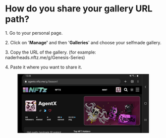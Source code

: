 # How do you share your gallery URL path?

1\. Go to your personal page.

2\. Click on '**Manage'** and then '**Galleries**' and choose your selfmade gallery.

3\. Copy the URL of the gallery. (for example: naderheads.nftz.me/g/Genesis-Series)

4\. Paste it where you want to share it.

<figure><img src="../../.gitbook/assets/Share Gallery.jpg" alt=""><figcaption></figcaption></figure>

